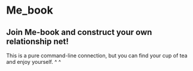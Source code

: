 # Me_book
Join Me-book and construct your own relationship net! 
--
This is a pure command-line connection, but you can find your cup of tea and enjoy yourself. ^ ^
